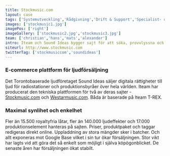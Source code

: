 ```yaml
---
title: Stockmusic.com
layout: case
tags: ['Systemutveckling','Rådgivning','Drift & Support','Specialist- och projektstöd','Systemförvaltning']
images: ['stockmusic1.jpg']
imagePos: ['right']
imageGallery: ['stockmusic2.jpg','stockmusic3.jpg']
team: ['christian','hans','mats','alexander']
intro: Iteam och Sound Ideas bygger sajt för att söka, provvlyssna och köpa musik, ljudeffekter och produktionselement.
siteurl: http://www.stockmusic.com
twitterTag: ['stockmusiccom','soundideas']
---
```


### E-commerce plattform för ljudförsäljning
Det Torontobaserade ljudföretaget Sound Ideas säljer digitala rättigheter till ljud för radiostationer och produktionsbyråer över hela världen. Iteam har producerat den tekniska plattformen för två av deras sajter - <a href="http://www.stockmusic.com" target="blank">Stockmusic.com</a> och <a href="http://www.westarmusic.com" target="blank">Westarmusic.com</a>. Båda är baserade på Iteam T-REX. 

### Maximal synlihet och enkelhet
Fler än 15.500 royaltyfria låtar, fler än 140.000 ljudeffekter och 17.000 produktionselement hanteras på sajten. Priser, produktpaket och taggar redigeras direkt online. Uppladdning av stora mängder sker i batcher. Och allt exponeras mot Google Base vilket i sin tur ökar försäljningen. Stor vikt har lagts vid att göra det så enkelt som möjligt i själva köpögonblicket. De senaste åren har försäljningen ökat stabilt.
